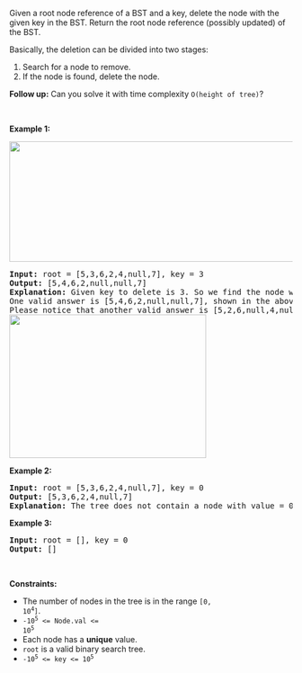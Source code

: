 Given a root node reference of a BST and a key, delete the node with the given key in the BST. Return the root node reference (possibly updated) of the BST.

Basically, the deletion can be divided into two stages:

1.   Search for a node to remove.
2.   If the node is found, delete the node.

__Follow up:__&nbsp;Can you solve it with time complexity `` O(height of tree) ``?

&nbsp;

__Example 1:__

<img alt="" src="https://assets.leetcode.com/uploads/2020/09/04/del_node_1.jpg" style="width: 800px; height: 214px;"/>

<pre>
<strong>Input:</strong> root = [5,3,6,2,4,null,7], key = 3
<strong>Output:</strong> [5,4,6,2,null,null,7]
<strong>Explanation:</strong> Given key to delete is 3. So we find the node with value 3 and delete it.
One valid answer is [5,4,6,2,null,null,7], shown in the above BST.
Please notice that another valid answer is [5,2,6,null,4,null,7] and it's also accepted.
<img alt="" src="https://assets.leetcode.com/uploads/2020/09/04/del_node_supp.jpg" style="width: 350px; height: 255px;"/>
</pre>

__Example 2:__

<pre>
<strong>Input:</strong> root = [5,3,6,2,4,null,7], key = 0
<strong>Output:</strong> [5,3,6,2,4,null,7]
<strong>Explanation:</strong> The tree does not contain a node with value = 0.
</pre>

__Example 3:__

<pre>
<strong>Input:</strong> root = [], key = 0
<strong>Output:</strong> []
</pre>

&nbsp;

__Constraints:__

*   The number of nodes in the tree is in the range <code>[0, 10<sup>4</sup>]</code>.
*   <code>-10<sup>5</sup> &lt;= Node.val &lt;= 10<sup>5</sup></code>
*   Each node has a __unique__ value.
*   `` root `` is a valid binary search tree.
*   <code>-10<sup>5</sup> &lt;= key &lt;= 10<sup>5</sup></code>